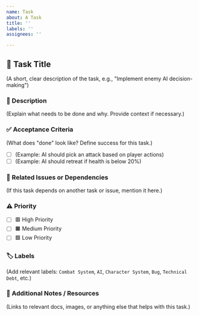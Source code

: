 ```yaml
---
name: Task
about: A Task
title: ''
labels: ''
assignees: ''

---
```


## 🎯 Task Title  
(A short, clear description of the task, e.g., "Implement enemy AI decision-making")  

### 📌 Description  
(Explain what needs to be done and why. Provide context if necessary.)  

### ✅ Acceptance Criteria  
(What does "done" look like? Define success for this task.)  
- [ ] (Example: AI should pick an attack based on player actions)  
- [ ] (Example: AI should retreat if health is below 20%)  

### 🔗 Related Issues or Dependencies  
(If this task depends on another task or issue, mention it here.)  

### ⚠️ Priority  
- [ ] 🟥 High Priority  
- [ ] 🟧 Medium Priority  
- [ ] 🟩 Low Priority  

### 🏷️ Labels  
(Add relevant labels: `Combat System`, `AI`, `Character System`, `Bug`, `Technical Debt`, etc.)  

### 📂 Additional Notes / Resources  
(Links to relevant docs, images, or anything else that helps with this task.)
